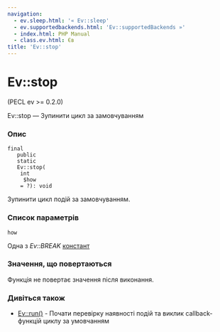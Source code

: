 ```yaml
---
navigation:
  - ev.sleep.html: '« Ev::sleep'
  - ev.supportedbackends.html: 'Ev::supportedBackends »'
  - index.html: PHP Manual
  - class.ev.html: Єв
title: 'Ev::stop'
---
```

# Ev::stop

(PECL ev >= 0.2.0)

Ev::stop — Зупинити цикл за замовчуванням

### Опис

```methodsynopsis
final
   public
   static
   Ev::stop(
    int
     $how
    = ?): void
```

Зупинити цикл подій за замовчуванням.

### Список параметрів

`how`

Одна з *Ev::BREAK* [констант](class.ev.html#ev.constants.break-flags)

### Значення, що повертаються

Функція не повертає значення після виконання.

### Дивіться також

-   [Ev::run()](ev.run.html) - Почати перевірку наявності подій та виклик callback-функцій циклу за умовчанням
